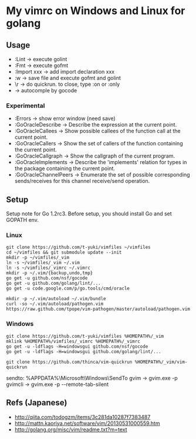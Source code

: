 My vimrc on Windows and Linux for golang
========================================

Usage
-----
* :Lint -> execute golint
* :Fmt -> execute gofmt
* :Import xxx -> add import declaration xxx
* :w -> save file and execute gofmt and golint
* \r -> do quickrun. to close, type :on or :only
* <C-X><C-O> -> autocomple by gocode

### Experimental
* :Errors -> show error window (need save)
* :GoOracleDescribe -> Describe the expression at the current point.
* :GoOracleCallees -> Show possible callees of the function call at the current point.
* :GoOracleCallers -> Show the set of callers of the function containing the current point.
* :GoOracleCallgraph -> Show the callgraph of the current program.
* :GoOracleImplements -> Describe the 'implements' relation for types in the package containing the current point.
* :GoOracleChannelPeers -> Enumerate the set of possible corresponding sends/receives for this channel receive/send operation.

Setup
-----
Setup note for Go 1.2rc3.
Before setup, you should install Go and set GOPATH env.

### Linux

```shell
git clone https://github.com/t-yuki/vimfiles ~/vimfiles
cd ~/vimfiles && git submodule update --init
mkdir -p ~/vimfiles/_vim
ln -s ~/vimfiles/_vim ~/.vim
ln -s ~/vimfiles/_vimrc ~/.vimrc
mkdir -p ~/.vim/{backup,undo,tmp}
go get -u github.com/nsf/gocode
go get -u github.com/golang/lint/...
go get -u code.google.com/p/go.tools/cmd/oracle

mkdir -p ~/.vim/autoload ~/.vim/bundle
curl -so ~/.vim/autoload/pathogen.vim https://raw.github.com/tpope/vim-pathogen/master/autoload/pathogen.vim
```

### Windows

```shell
git clone https://github.com/t-yuki/vimfiles %HOMEPATH%/_vim
mklink %HOMEPATH%/vimfiles/_vimrc %HOMEPATH%/_vimrc
go get -u -ldflags -H=windowsgui github.com/nsf/gocode
go get -u -ldflags -H=windowsgui github.com/golang/lint/...

git clone https://github.com/thinca/vim-quickrun %HOMEPATH%/_vim/vim-quickrun
```

sendto: %APPDATA%\Microsoft\Windows\SendTo
gvim -> gvim.exe -p
gvimcli -> gvim.exe -p --remote-tab-silent

Refs (Japanese)
---------------
* http://qiita.com/todogzm/items/3c281da10287f7383487
* http://mattn.kaoriya.net/software/vim/20130531000559.htm
* http://golang.org/misc/vim/readme.txt?m=text

